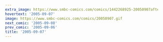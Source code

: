 ```yaml
---
extra_image: https://www.smbc-comics.com/comics/1442268925-20050907after.png
hovertext: '2005-09-07'
image: https://www.smbc-comics.com/comics/20050907.gif
next_comic: '2005-09-08'
prev_comic: '2005-09-06'
title: '2005-09-07'
---
```


